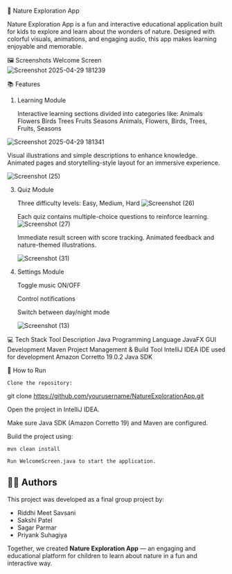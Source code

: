 🌿 Nature Exploration App

Nature Exploration App is a fun and interactive educational application built for kids to explore and learn about the wonders of nature. Designed with colorful visuals, animations, and engaging audio, this app makes learning enjoyable and memorable.

🖼️ Screenshots
Welcome Screen	
![Screenshot 2025-04-29 181239](https://github.com/user-attachments/assets/50163868-201f-4090-8300-aeaeadefb7e9)

📚 Features
1. Learning Module

    Interactive learning sections divided into categories like: Animals Flowers Birds Trees Fruits Seasons
    Animals, Flowers, Birds, Trees, Fruits, Seasons

![Screenshot 2025-04-29 181341](https://github.com/user-attachments/assets/fcee9572-887a-4207-8180-3af28c90b46e)

Visual illustrations and simple descriptions to enhance knowledge.
Animated pages and storytelling-style layout for an immersive experience.

![Screenshot (25)](https://github.com/user-attachments/assets/113e9379-9953-4600-840f-40e9e671ac2a)


3. Quiz Module

    Three difficulty levels: Easy, Medium, Hard
![Screenshot (26)](https://github.com/user-attachments/assets/00bc281e-ab4f-42f2-8fe3-2be6a79ee603)


    Each quiz contains multiple-choice questions to reinforce learning.
![Screenshot (27)](https://github.com/user-attachments/assets/f465aa51-851c-4615-aab9-569d04041ff8)


    Immediate result screen with score tracking.
    Animated feedback and nature-themed illustrations.

   ![Screenshot (31)](https://github.com/user-attachments/assets/0d373aef-5053-458b-ac0c-955ba473cf73)


5. Settings Module

    Toggle music ON/OFF

    Control notifications

    Switch between day/night mode

   ![Screenshot (13)](https://github.com/user-attachments/assets/660755f1-5db9-4347-8ef0-98124bcaeab9)


💻 Tech Stack
Tool	Description
Java	Programming Language
JavaFX	GUI Development
Maven	Project Management & Build Tool
IntelliJ IDEA	IDE used for development
Amazon Corretto 19.0.2	Java SDK


	

🚀 How to Run

    Clone the repository:

git clone https://github.com/yourusername/NatureExplorationApp.git

Open the project in IntelliJ IDEA.

Make sure Java SDK (Amazon Corretto 19) and Maven are configured.

Build the project using:

    mvn clean install

    Run WelcomeScreen.java to start the application.

## 👨‍💻 Authors

This project was developed as a final group project by:

- Riddhi Meet Savsani
- Sakshi Patel
- Sagar Parmar
- Priyank Suhagiya

Together, we created **Nature Exploration App** — an engaging and educational platform for children to learn about nature in a fun and interactive way.
